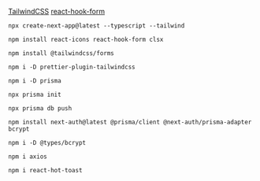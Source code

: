 [TailwindCSS](https://tailwindcss.com/)
[react-hook-form](https://react-hook-form.com/get-started)

```
npx create-next-app@latest --typescript --tailwind
```

```
npm install react-icons react-hook-form clsx
```

```
npm install @tailwindcss/forms
```

```
npm i -D prettier-plugin-tailwindcss
```

```
npm i -D prisma
```

```
npx prisma init
```

```
npx prisma db push
```

```
npm install next-auth@latest @prisma/client @next-auth/prisma-adapter bcrypt
```

```
npm i -D @types/bcrypt
```

```
npm i axios
```

```
npm i react-hot-toast
```



